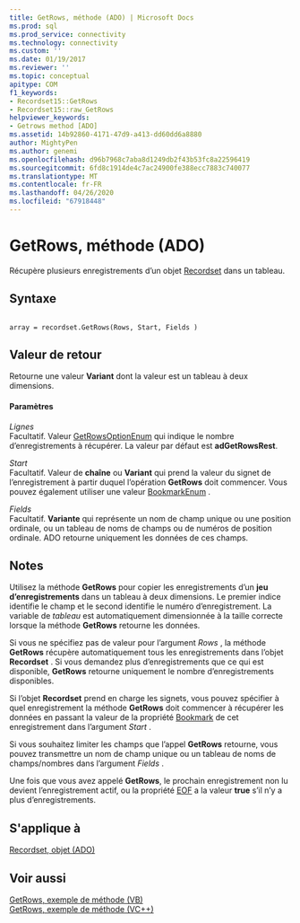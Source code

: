 ```yaml
---
title: GetRows, méthode (ADO) | Microsoft Docs
ms.prod: sql
ms.prod_service: connectivity
ms.technology: connectivity
ms.custom: ''
ms.date: 01/19/2017
ms.reviewer: ''
ms.topic: conceptual
apitype: COM
f1_keywords:
- Recordset15::GetRows
- Recordset15::raw_GetRows
helpviewer_keywords:
- Getrows method [ADO]
ms.assetid: 14b92860-4171-47d9-a413-dd60dd6a8880
author: MightyPen
ms.author: genemi
ms.openlocfilehash: d96b7968c7aba8d1249db2f43b53fc8a22596419
ms.sourcegitcommit: 6fd8c1914de4c7ac24900fe388ecc7883c740077
ms.translationtype: MT
ms.contentlocale: fr-FR
ms.lasthandoff: 04/26/2020
ms.locfileid: "67918448"
---
```

# <a name="getrows-method-ado"></a>GetRows, méthode (ADO)
Récupère plusieurs enregistrements d’un objet [Recordset](../../../ado/reference/ado-api/recordset-object-ado.md) dans un tableau.  
  
## <a name="syntax"></a>Syntaxe  
  
```  
  
array = recordset.GetRows(Rows, Start, Fields )  
```  
  
## <a name="return-value"></a>Valeur de retour  
 Retourne une valeur **Variant** dont la valeur est un tableau à deux dimensions.  
  
#### <a name="parameters"></a>Paramètres  
 *Lignes*  
 Facultatif. Valeur [GetRowsOptionEnum](../../../ado/reference/ado-api/getrowsoptionenum.md) qui indique le nombre d’enregistrements à récupérer. La valeur par défaut est **adGetRowsRest**.  
  
 *Start*  
 Facultatif. Valeur de **chaîne** ou **Variant** qui prend la valeur du signet de l’enregistrement à partir duquel l’opération **GetRows** doit commencer. Vous pouvez également utiliser une valeur [BookmarkEnum](../../../ado/reference/ado-api/bookmarkenum.md) .  
  
 *Fields*  
 Facultatif. **Variante** qui représente un nom de champ unique ou une position ordinale, ou un tableau de noms de champs ou de numéros de position ordinale. ADO retourne uniquement les données de ces champs.  
  
## <a name="remarks"></a>Notes  
 Utilisez la méthode **GetRows** pour copier les enregistrements d’un **jeu d’enregistrements** dans un tableau à deux dimensions. Le premier indice identifie le champ et le second identifie le numéro d’enregistrement. La variable de *tableau* est automatiquement dimensionnée à la taille correcte lorsque la méthode **GetRows** retourne les données.  
  
 Si vous ne spécifiez pas de valeur pour l’argument *Rows* , la méthode **GetRows** récupère automatiquement tous les enregistrements dans l’objet **Recordset** . Si vous demandez plus d’enregistrements que ce qui est disponible, **GetRows** retourne uniquement le nombre d’enregistrements disponibles.  
  
 Si l’objet **Recordset** prend en charge les signets, vous pouvez spécifier à quel enregistrement la méthode **GetRows** doit commencer à récupérer les données en passant la valeur de la propriété [Bookmark](../../../ado/reference/ado-api/bookmark-property-ado.md) de cet enregistrement dans l’argument *Start* .  
  
 Si vous souhaitez limiter les champs que l’appel **GetRows** retourne, vous pouvez transmettre un nom de champ unique ou un tableau de noms de champs/nombres dans l’argument *Fields* .  
  
 Une fois que vous avez appelé **GetRows**, le prochain enregistrement non lu devient l’enregistrement actif, ou la propriété [EOF](../../../ado/reference/ado-api/bof-eof-properties-ado.md) a la valeur **true** s’il n’y a plus d’enregistrements.  
  
## <a name="applies-to"></a>S'applique à  
 [Recordset, objet (ADO)](../../../ado/reference/ado-api/recordset-object-ado.md)  
  
## <a name="see-also"></a>Voir aussi  
 [GetRows, exemple de méthode (VB)](../../../ado/reference/ado-api/getrows-method-example-vb.md)   
 [GetRows, exemple de méthode (VC++)](../../../ado/reference/ado-api/getrows-method-example-vc.md)   
